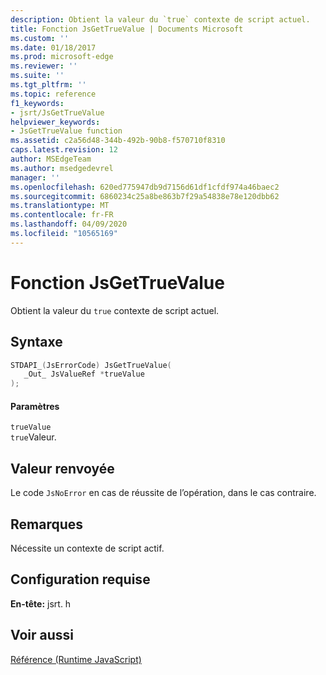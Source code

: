 ```yaml
---
description: Obtient la valeur du `true` contexte de script actuel.
title: Fonction JsGetTrueValue | Documents Microsoft
ms.custom: ''
ms.date: 01/18/2017
ms.prod: microsoft-edge
ms.reviewer: ''
ms.suite: ''
ms.tgt_pltfrm: ''
ms.topic: reference
f1_keywords:
- jsrt/JsGetTrueValue
helpviewer_keywords:
- JsGetTrueValue function
ms.assetid: c2a56d48-344b-492b-90b8-f570710f8310
caps.latest.revision: 12
author: MSEdgeTeam
ms.author: msedgedevrel
manager: ''
ms.openlocfilehash: 620ed775947db9d7156d61df1cfdf974a46baec2
ms.sourcegitcommit: 6860234c25a8be863b7f29a54838e78e120dbb62
ms.translationtype: MT
ms.contentlocale: fr-FR
ms.lasthandoff: 04/09/2020
ms.locfileid: "10565169"
---
```

# Fonction JsGetTrueValue
Obtient la valeur du `true` contexte de script actuel.  
  
## Syntaxe  
  
```cpp  
STDAPI_(JsErrorCode) JsGetTrueValue(  
   _Out_ JsValueRef *trueValue  
);  
```  
  
#### Paramètres  
 `trueValue`  
 `true`Valeur.  
  
## Valeur renvoyée  
 Le code `JsNoError` en cas de réussite de l’opération, dans le cas contraire.  
  
## Remarques  
 Nécessite un contexte de script actif.  
  
## Configuration requise  
 **En-tête:** jsrt. h  
  
## Voir aussi  
 [Référence (Runtime JavaScript)](../chakra-hosting/reference-javascript-runtime.md)